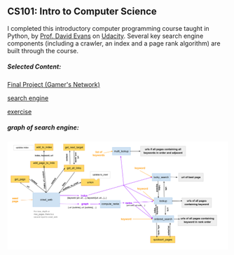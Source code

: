 CS101: Intro to Computer Science
------
I completed this introductory computer programming course taught in Python, by [Prof. David Evans](http://www.cs.virginia.edu/~evans/) on [Udacity](https://www.udacity.com/course/cs101
). Several key search engine components (including a crawler, an index and a page rank algorithm) are built through the course.

##### Selected Content:

[Final Project (Gamer's Network)](https://github.com/TalaatMagdy/Udacity-CS101/tree/master/Final%20project)

[search engine](https://github.com/TalaatMagdy/Udacity-CS101/tree/master/search%20engine)

[exercise](https://github.com/TalaatMagdy/Udacity-CS101/tree/master/exercise)

##### graph of search engine:

![alt text](https://github.com/TalaatMagdy/Udacity-CS101/blob/master/search%20engine.png " graph of search engine for CS101 issued by Udacity.")

